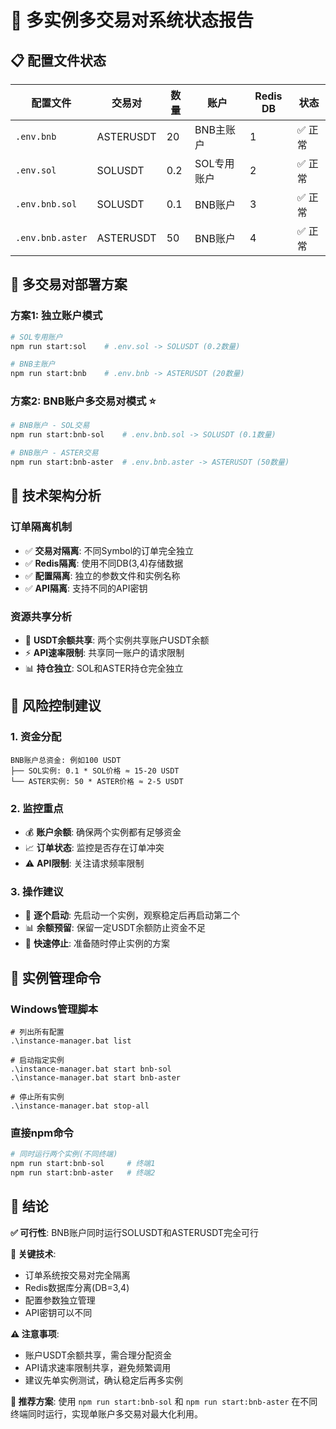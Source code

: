 # 🚀 多实例多交易对系统状态报告

## 📋 配置文件状态

| 配置文件 | 交易对 | 数量 | 账户 | Redis DB | 状态 |
|---------|--------|------|------|----------|------|
| `.env.bnb` | ASTERUSDT | 20 | BNB主账户 | 1 | ✅ 正常 |
| `.env.sol` | SOLUSDT | 0.2 | SOL专用账户 | 2 | ✅ 正常 |
| `.env.bnb.sol` | SOLUSDT | 0.1 | BNB账户 | 3 | ✅ 正常 |
| `.env.bnb.aster` | ASTERUSDT | 50 | BNB账户 | 4 | ✅ 正常 |

## 🎯 多交易对部署方案

### 方案1: 独立账户模式
```bash
# SOL专用账户
npm run start:sol    # .env.sol -> SOLUSDT (0.2数量)

# BNB主账户  
npm run start:bnb    # .env.bnb -> ASTERUSDT (20数量)
```

### 方案2: BNB账户多交易对模式 ⭐
```bash
# BNB账户 - SOL交易
npm run start:bnb-sol    # .env.bnb.sol -> SOLUSDT (0.1数量)

# BNB账户 - ASTER交易
npm run start:bnb-aster  # .env.bnb.aster -> ASTERUSDT (50数量)
```

## 🔧 技术架构分析

### 订单隔离机制
- ✅ **交易对隔离**: 不同Symbol的订单完全独立
- ✅ **Redis隔离**: 使用不同DB(3,4)存储数据  
- ✅ **配置隔离**: 独立的参数文件和实例名称
- ✅ **API隔离**: 支持不同的API密钥

### 资源共享分析
- 🔄 **USDT余额共享**: 两个实例共享账户USDT余额
- ⚡ **API速率限制**: 共享同一账户的请求限制
- 📊 **持仓独立**: SOL和ASTER持仓完全独立

## 🚨 风险控制建议

### 1. 资金分配
```
BNB账户总资金: 例如100 USDT
├── SOL实例: 0.1 * SOL价格 ≈ 15-20 USDT  
└── ASTER实例: 50 * ASTER价格 ≈ 2-5 USDT
```

### 2. 监控重点
- 💰 **账户余额**: 确保两个实例都有足够资金
- 📈 **订单状态**: 监控是否存在订单冲突
- ⚠️ **API限制**: 关注请求频率限制

### 3. 操作建议
- 🔄 **逐个启动**: 先启动一个实例，观察稳定后再启动第二个
- 📊 **余额预留**: 保留一定USDT余额防止资金不足
- 🛑 **快速停止**: 准备随时停止实例的方案

## 📱 实例管理命令

### Windows管理脚本
```batch
# 列出所有配置
.\instance-manager.bat list

# 启动指定实例
.\instance-manager.bat start bnb-sol
.\instance-manager.bat start bnb-aster

# 停止所有实例
.\instance-manager.bat stop-all
```

### 直接npm命令
```bash
# 同时运行两个实例(不同终端)
npm run start:bnb-sol     # 终端1
npm run start:bnb-aster   # 终端2
```

## 🎉 结论

**✅ 可行性**: BNB账户同时运行SOLUSDT和ASTERUSDT完全可行

**🔧 关键技术**:
- 订单系统按交易对完全隔离
- Redis数据库分离(DB=3,4)  
- 配置参数独立管理
- API密钥可以不同

**⚠️ 注意事项**:
- 账户USDT余额共享，需合理分配资金
- API请求速率限制共享，避免频繁调用
- 建议先单实例测试，确认稳定后再多实例

**🚀 推荐方案**: 使用 `npm run start:bnb-sol` 和 `npm run start:bnb-aster` 在不同终端同时运行，实现单账户多交易对最大化利用。
